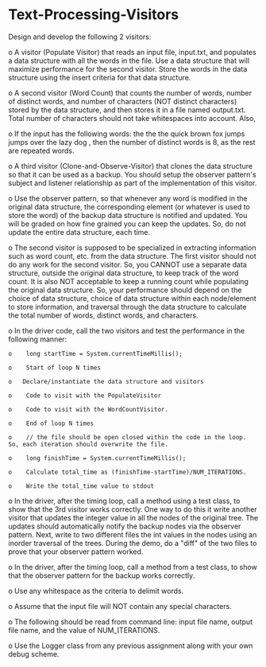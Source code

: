 # Text-Processing-Visitors

Design and develop the following 2 visitors:

o	A visitor (Populate Visitor) that reads an input file, input.txt, and populates a data structure with all the words in the file. Use a data structure that will maximize performance for the second visitor. Store the words in the data structure using the insert criteria for that data structure.

o	A second visitor (Word Count) that counts the number of words, number of distinct words, and number of characters (NOT distinct characters) stored by the data structure, and then stores it in a file named output.txt. Total number of characters should not take whitespaces into account. Also,

o	If the input has the following words: the the the quick brown fox jumps jumps over the lazy dog , then the number of distinct words is 8, as the rest are repeated words.

o	A third visitor (Clone-and-Observe-Visitor) that clones the data structure so that it can be used as a backup. You should setup the observer pattern's subject and listener relationship as part of the implementation of this visitor.

o	Use the observer pattern, so that whenever any word is modified in the original data structure, the corresponding element (or whatever is used to store the word) of the backup data structure is notified and updated. You will be graded on how fine grained you can keep the updates. So, do not update the entire data structure, each time.

o	The second visitor is supposed to be specialized in extracting information such as word count, etc. from the data structure. The first visitor should not do any work for the second visitor. So, you CANNOT use a separate data structure, outside the original data structure, to keep track of the word count. It is also NOT acceptable to keep a running count while populating the original data structure. So, your performance should depend on the choice of data structure, choice of data structure within each node/element to store information, and traversal through the data structure to calculate the total number of words, distinct words, and characters.

o	In the driver code, call the two visitors and test the performance in the following manner:

    o	 long startTime = System.currentTimeMillis();

    o	 Start of loop N times

    o   Declare/instantiate the data structure and visitors

    o	 Code to visit with the PopulateVisitor

    o	 Code to visit with the WordCountVisitor.

    o	 End of loop N times
	
    o	 // the file should be open closed within the code in the loop. So, each iteration should overwrite the file.
	
    o	 long finishTime = System.currentTimeMillis();

    o	 Calculate total_time as (finishTime-startTime)/NUM_ITERATIONS.

    o	 Write the total_time value to stdout	

o	In the driver, after the timing loop, call a method using a test class, to show that the 3rd visitor works correctly. One way to do this it write another visitor that updates the integer value in all the nodes of the original tree. The updates should automatically notify the backup nodes via the observer pattern. Next, write to two different files the int values in the nodes using an inorder traversal of the trees. During the demo, do a "diff" of the two files to prove that your observer pattern worked.

o	In the driver, after the timing loop, call a method from a test class, to show that the observer pattern for the backup works correctly.

o	Use any whitespace as the criteria to delimit words.

o	Assume that the input file will NOT contain any special characters.

o	The following should be read from command line: input file name, output file name, and the value of NUM_ITERATIONS.

o	Use the Logger class from any previous assignment along with your own debug scheme.
